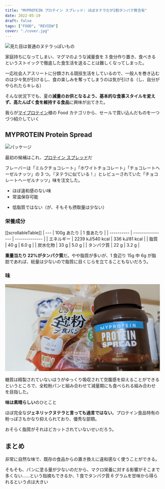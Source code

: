```yaml
---
title: "MYPROTEIN プロテイン スプレッド: ほぼヌテラだが2割タンパク質含有"
date: 2022-05-19
draft: false
tags: ["FOOD", "REVIEW"]
cover: "./cover.jpg"
---
```


![見た目は普通のヌテラっぽいもの](/cover.jpg)

家庭持ちになってしまい、マグマのような減量食を 3 食分作り置き、食べきるというストイックで徹底した食生活を送ることは難しくなってしまった。

<LinkBox url="https://blog.gensobunya.net/post/2021/06/magma_cyclist/" />

一応社会人アスリートに分類される競技生活をしているので、一般人を巻き込むのは少々気が引けるし、食の楽しみを奪ってしまうのは気が引ける（し、自分がやられたらキレる）

そんな状況下でも、夏の**減量のお供となるよう、基本的な食事スタイルを変えず、高たんぱく食を維持する食品**に興味が出てきた。

我らが[マイプロテイン](https://px.a8.net/svt/ejp?a8mat=3N3PXV+GF7GHE+45DI+60WN6)様の Food カテゴリから、セールで買い込んだものを一つづつ紹介していく

## MYPROTEIN Protein Spread

![パッケージ](/package.jpg)

最初の候補はこれ、[プロテイン スプレッド](https://px.a8.net/svt/ejp?a8mat=3N3PXV+GF7GHE+45DI+BW0YB&a8ejpredirect=https%3A%2F%2Fwww.myprotein.jp%2Fsports-nutrition%2Fprotein-spreads%2F11691950.html)だ

フレーバーは「ミルクチョコレート」「ホワイトチョコレート」「チョコレートヘーゼルナッツ」の 3 つ。『ヌテラに似ている！』とレビューされていた「チョコレートヘーゼルナッツ」味を注文した。

<PositiveBox>

- ほぼ違和感のない味
- 常温保存可能

</PositiveBox>

<NegativeBox>

- 低脂質ではない（が、そもそも摂取量は少ない）

</NegativeBox>

### 栄養成分

[[scrollableTable]]
| --- | 100g あたり | 1 食あたり |
| ---------- | ---------------- | -------------- |
| エネルギー | 2239 kJ/540 kcal | 336 kJ/81 kcal |
| 脂質 | 40 g | 6.0 g |
| 炭水化物 | 33 g | 5.0 g |
| タンパク質 | 22 g | 3.2 g |

**重量当たり 22%がタンパク質**だ。やや脂質が多いが、1 食辺り 15g 中 6g が脂肪であれば、総量は少ないので脂質に目くじらを立てることもないだろう。

### 味

![全粒粉パンに塗ってみた](./all_bran.jpg)

糖質は精製されていないほうがゆっくり吸収されて空腹感を抑えることができるというところで、全粒粉パンと組み合わせて減量期にも食べられる組み合わせを目指した。

**味は素晴らしい**のひとこと

ほぼ完全な**ジェネリックヌテラと言っても過言ではない**。プロテイン食品特有の粉っぽさもかなり抑えられており、優秀な部類。

おそらく脂質がそれほどカットされていないせいだろう。

## まとめ

非常に自然な味で、既存の食品からの置き換えに違和感なく使うことができる。

そもそも、パンに塗る量が少ないのだから、マクロ栄養に対する影響がそこまで多くない……という指摘もできるか、1 食でタンパク質 6 グラムを甘味から得られるという点は大きい

<LinkBox url="https://www.myprotein.jp/sports-nutrition/protein-spreads/11691950.html" linkUrl="https://px.a8.net/svt/ejp?a8mat=3N3PXV+GF7GHE+45DI+BW0YB&a8ejpredirect=https%3A%2F%2Fwww.myprotein.jp%2Fsports-nutrition%2Fprotein-spreads%2F11691950.html" />
